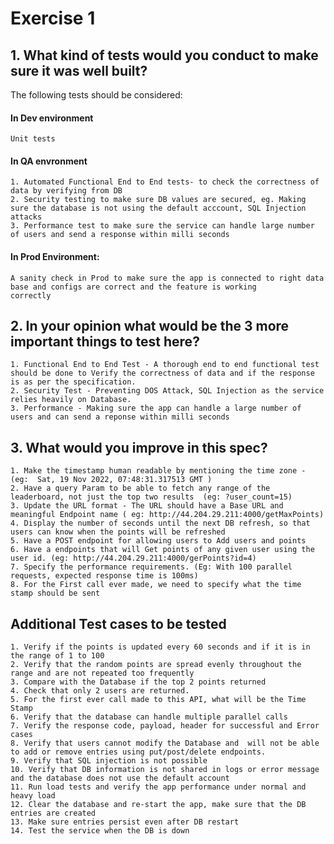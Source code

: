 
# Exercise 1


## 1. What kind of tests would you conduct to make sure it was well built? 

The following tests should be considered: 

#### In Dev environment
    Unit tests

#### In QA envronment
    1. Automated Functional End to End tests- to check the correctness of data by verifying from DB
    2. Security testing to make sure DB values are secured, eg. Making sure the database is not using the default acccount, SQL Injection attacks
    3. Performance test to make sure the service can handle large number of users and send a response within milli seconds

#### In Prod Environment:
    A sanity check in Prod to make sure the app is connected to right data base and configs are correct and the feature is working   
    correctly

## 2. In your opinion what would be the 3 more important things to test here?
    
    1. Functional End to End Test - A thorough end to end functional test should be done to Verify the correctness of data and if the response is as per the specification.
    2. Security Test - Preventing DOS Attack, SQL Injection as the service relies heavily on Database.
    3. Performance - Making sure the app can handle a large number of users and can send a reponse within milli seconds

## 3. What would you improve in this spec?
    
	1. Make the timestamp human readable by mentioning the time zone - (eg:  Sat, 19 Nov 2022, 07:48:31.317513 GMT )
	2. Have a query Param to be able to fetch any range of the leaderboard, not just the top two results  (eg: ?user_count=15)
	3. Update the URL format - The URL should have a Base URL and meaningful Endpoint name ( eg: http://44.204.29.211:4000/getMaxPoints)
	4. Display the number of seconds until the next DB refresh, so that users can know when the points will be refreshed
	5. Have a POST endpoint for allowing users to Add users and points
	6. Have a endpoints that will Get points of any given user using the user id. (eg: http://44.204.29.211:4000/gerPoints?id=4)
	7. Specify the performance requirements. (Eg: With 100 parallel requests, expected response time is 100ms)
	8. For the First call ever made, we need to specify what the time stamp should be sent

## Additional Test cases to be tested

	1. Verify if the points is updated every 60 seconds and if it is in the range of 1 to 100 
	2. Verify that the random points are spread evenly throughout the range and are not repeated too frequently
	3. Compare with the Database if the top 2 points returned 
	4. Check that only 2 users are returned.
	5. For the first ever call made to this API, what will be the Time Stamp
	6. Verify that the database can handle multiple parallel calls
	7. Verify the response code, payload, header for successful and Error cases
	8. Verify that users cannot modify the Database and  will not be able to add or remove entries using put/post/delete endpoints.
	9. Verify that SQL injection is not possible
	10. Verify that DB information is not shared in logs or error message and the database does not use the default account
	11. Run load tests and verify the app performance under normal and heavy load
	12. Clear the database and re-start the app, make sure that the DB entries are created
	13. Make sure entries persist even after DB restart
	14. Test the service when the DB is down